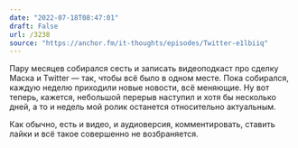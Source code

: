 ```yaml
---
date: "2022-07-18T08:47:01"
draft: False
url: /3238
source: "https://anchor.fm/it-thoughts/episodes/Twitter-e1lbiiq"
---
```


Пару месяцев собирался сесть и записать видеоподкаст про сделку Маска и Twitter — так, чтобы всё было в одном месте. Пока собирался, каждую неделю приходили новые новости, всё меняющие. Ну вот теперь, кажется, небольшой перерыв наступил и хотя бы несколько дней, а то и недель мой ролик останется относительно актуальным. 

Как обычно, есть и видео, и аудиоверсия, комментировать, ставить лайки и всё такое совершенно не возбраняется.
